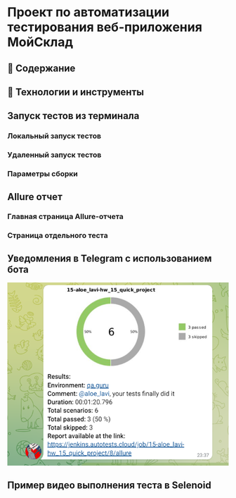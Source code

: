 # Проект по автоматизации тестирования веб-приложения МойСклад

## :page_with_curl:	Содержание

## :rocket: Технологии и инструменты



## 	Запуск тестов из терминала

### Локальный запуск тестов

### Удаленный запуск тестов

### Параметры сборки

## Allure отчет

### Главная страница Allure-отчета

### Страница отдельного теста

## Уведомления в Telegram с использованием бота

<p align="center">
<img title="Telegram Notifications" src="images/pictures/telegram.png">
</p>

## Пример видео выполнения теста в Selenoid